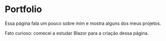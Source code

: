 # Portfolio
Essa página fala um pouco sobre mim e mostra alguns dos meus projetos.

Fato curioso: comecei a estudar Blazor para a criação dessa página.
